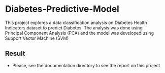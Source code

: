 # Diabetes-Predictive-Model
This project explores a data classification analysis on Diabetes Health Indicators dataset to predict Diabetes. The analysis was done using Principal Component Analysis (PCA) and the model was developed using Support Vector Machine (SVM)

## Result
* Please, see the documentation directory to see the report on this project
